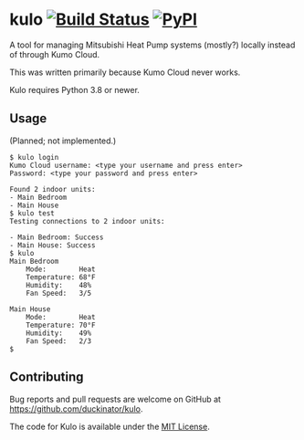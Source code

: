 # kulo [![Build Status][build-status-img]][build-status-link] [![PyPI][pypi-version-img]][pypi-version-link]

A tool for managing Mitsubishi Heat Pump systems (mostly?) locally instead of through Kumo Cloud.

This was written primarily because Kumo Cloud never works.

Kulo requires Python 3.8 or newer.

[build-status-img]: https://api.cirrus-ci.com/github/duckinator/kulo.svg
[build-status-link]: https://cirrus-ci.com/github/duckinator/kulo

[pypi-version-img]: https://img.shields.io/pypi/v/kulo
[pypi-version-link]: https://pypi.org/project/kulo

<!--

## Installation

```
$ pip3 install kulo
```

Or download [the latest zipapp
releases](https://github.com/duckinator/kulo/releases/latest/download/kulo.pyz)

-->

## Usage

(Planned; not implemented.)

```
$ kulo login
Kumo Cloud username: <type your username and press enter>
Password: <type your password and press enter>

Found 2 indoor units:
- Main Bedroom
- Main House
$ kulo test
Testing connections to 2 indoor units:

- Main Bedroom: Success
- Main House: Success
$ kulo
Main Bedroom
    Mode:        Heat
    Temperature: 68°F
    Humidity:    48%
    Fan Speed:   3/5

Main House
    Mode:        Heat
    Temperature: 70°F
    Humidity:    49%
    Fan Speed:   2/3
$
```

## Contributing

Bug reports and pull requests are welcome on GitHub at https://github.com/duckinator/kulo.

The code for Kulo is available under the [MIT License](http://opensource.org/licenses/MIT).
